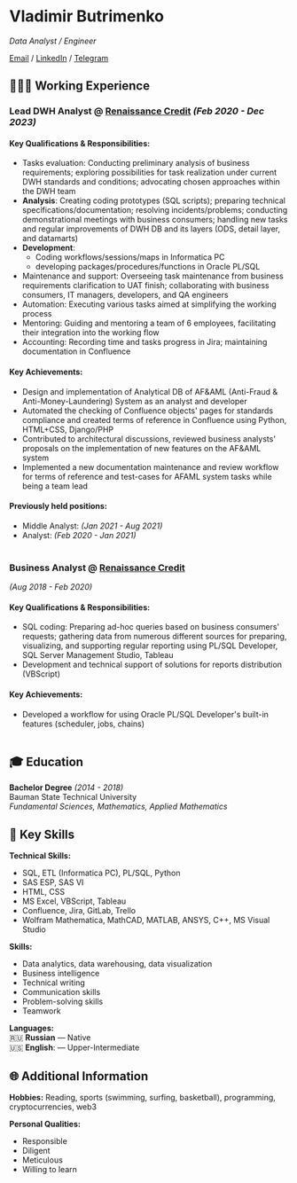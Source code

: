 # Vladimir Butrimenko

_Data Analyst / Engineer_ <br>

[Email](mailto:butriman@icloud.com) / [LinkedIn](www.linkedin.com/in/vbutrimenko) / [Telegram](https://t.me/butriman)

## 👨🏻‍💻 Working Experience

### Lead DWH Analyst @ [Renaissance Credit](https://rencredit.ru/) _(Feb 2020 - Dec 2023)_

#### Key Qualifications & Responsibilities:
- Tasks evaluation: Conducting preliminary analysis of business requirements; exploring possibilities for task realization under current DWH standards and conditions; advocating chosen approaches within the DWH team
- **Analysis**: Creating coding prototypes (SQL scripts); preparing technical specifications/documentation; resolving incidents/problems; conducting demonstrational meetings with business consumers; handling new tasks and regular improvements of DWH DB and its layers (ODS, detail layer, and datamarts)
- **Development**:
  - Coding workflows/sessions/maps in Informatica PC
  - developing packages/procedures/functions in Oracle PL/SQL
- Maintenance and support: Overseeing task maintenance from business requirements clarification to UAT finish; collaborating with business consumers, IT managers, developers, and QA engineers
- Automation: Executing various tasks aimed at simplifying the working process
- Mentoring: Guiding and mentoring a team of 6 employees, facilitating their integration into the working flow
- Accounting: Recording time and tasks progress in Jira; maintaining documentation in Confluence

#### Key Achievements:
- Design and implementation of Analytical DB of AF&AML (Anti-Fraud & Anti-Money-Laundering) System as an analyst and developer
- Automated the checking of Confluence objects' pages for standards compliance and created terms of reference in Confluence using Python, HTML+CSS, Django/PHP
- Contributed to architectural discussions, reviewed business analysts' proposals on the implementation of new features on the AF&AML system
- Implemented a new documentation maintenance and review workflow for terms of reference and test-cases for AFAML system tasks while being a team lead

#### Previously held positions:
- Middle Analyst: _(Jan 2021 - Aug 2021)_
- Analyst: _(Feb 2020 - Jan 2021)_
<br><br>

### Business Analyst @ [Renaissance Credit](https://rencredit.ru/)
_(Aug 2018 - Feb 2020)_

#### Key Qualifications & Responsibilities:
- SQL coding: Preparing ad-hoc queries based on business consumers' requests; gathering data from numerous different sources for preparing, visualizing, and supporting regular reporting using PL/SQL Developer, SQL Server Management Studio, Tableau
- Development and technical support of solutions for reports distribution (VBScript)

#### Key Achievements:
- Developed a workflow for using Oracle PL/SQL Developer's built-in features (scheduler, jobs, chains)
<br><br>

## 🎓 Education

**Bachelor Degree**  _(2014 - 2018)_  
Bauman State Technical University  
_Fundamental Sciences, Mathematics, Applied Mathematics_

## 🚀 Key Skills

**Technical Skills:**  
- SQL, ETL (Informatica PC), PL/SQL, Python
- SAS ESP, SAS VI
- HTML, CSS
- MS Excel, VBScript, Tableau
- Confluence, Jira, GitLab, Trello
- Wolfram Mathematica, MathCAD, MATLAB, ANSYS, C++, MS Visual Studio

**Skills:**  
- Data analytics, data warehousing, data visualization
- Business intelligence
- Technical writing
- Communication skills
- Problem-solving skills
- Teamwork

**Languages:**  
🇷🇺 **Russian** — Native  
🇺🇸 **English**: — Upper-Intermediate

## 🌐 Additional Information 
**Hobbies:** Reading, sports (swimming, surfing, basketball), programming, cryptocurrencies, web3

**Personal Qualities:**
- Responsible
- Diligent
- Meticulous
- Willing to learn
